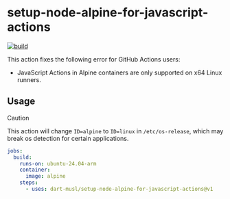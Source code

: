 # setup-node-alpine-for-javascript-actions

[![build](https://github.com/dart-musl/setup-node-alpine-for-javascript-actions/actions/workflows/build.yml/badge.svg)](https://github.com/dart-musl/setup-node-alpine-for-javascript-actions/actions/workflows/build.yml)

This action fixes the following error for GitHub Actions users:

- JavaScript Actions in Alpine containers are only supported on x64 Linux runners.

## Usage

> [!CAUTION]  
> This action will change `ID=alpine` to `ID=linux` in `/etc/os-release`, which may break os detection for certain applications.   

``` yaml
jobs:
  build:
    runs-on: ubuntu-24.04-arm
    container:
      image: alpine
    steps:
      - uses: dart-musl/setup-node-alpine-for-javascript-actions@v1
```
